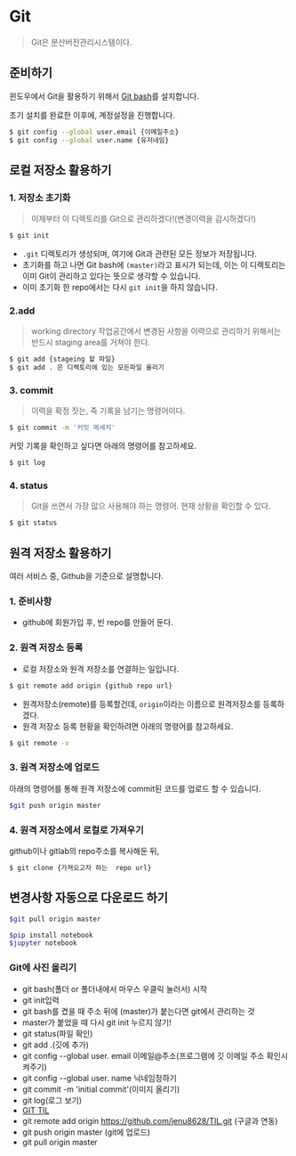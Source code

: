 # Git

> Git은 분산버전관리시스템이다.

## 준비하기

윈도우에서 Git을 활용하기 위해서 [Git bash](https://git-scm.com/downloads)를 설치합니다.

초기 설치를 완료한 이후에, 계정설정을 진행합니다.

```sh
$ git config --global user.email {이메일주소}
$ git config --global user.name {유저네임}

```

## 로컬 저장소 활용하기

### 1. 저장소 초기화

> 이제부터 이 디렉토리를 Git으로 관리하겠다!(변경이력을 감시하겠다!)

````sh
$ git init
````



- `.git` 디렉토리가 생성되며, 여기에 Git과 관련된 모든 정보가 저장됩니다.
- 초기화를 하고 나면 Git bash에 `(master)`라고 표시가 되는데, 이는 이 디렉토리는 이미 Git이 관리하고 있다는 뜻으로 생각할 수 있습니다.
- 이미 초기화 한 repo에서는 다시 `git init`을 하지 않습니다.

###  2.add

> working directory 작업공간에서 변경된 사항을 이력으로 관리하기 위해서는 반드시 staging area를 거쳐야 한다.

```sh
$ git add {stageing 할 파일}
$ git add . 은 디렉토리에 있는 모든파일 올리기
```

### 3. commit

> 이력을 확정 짓는, 즉 기록을 남기는 명령어이다.

```sh
$ git commit -m '커밋 메세지'
```

커밋 기록을 확인하고 싶다면 아래의 명령어를 참고하세요.

```sh
$ git log
```



### 4. status

> Git을 쓰면서 가장 많으 사용해야 하는 명령어. 현재 상황을 확인할 수 있다.

```sh
$ git status
```



## 원격 저장소 활용하기

여러 서비스 중, Github을 기준으로 설명합니다.

### 1. 준비사항

- github에 회원가입 후, 빈 repo를 만들어 둔다.

### 2. 원격 저장소 등록

- 로컬 저장소와 원격 저장소를 연결하는 일입니다.

```sh
$ git remote add origin {github repo url}
```

- 원격저장소(remote)를 등록할건데, `origin`이라는 이름으로 원격저장소를 등록하겠다.
- 원격 저장소 등록 현황을 확인하려면 아래의 명령어를 참고하세요.

```sh
$ git remote -v
```



### 3.  원격 저장소에 업로드

아래의 명령어를 통해 원격 저장소에  commit된 코드를 업로드 할 수 있습니다.

```sh
$git push origin master
```



### 4. 원격 저장소에서 로컬로 가져우기

github이나 gitlab의 repo주소를 복사해둔 뒤,

```sh
$ git clone {가져오고자 하는  repo url}
```



## 변경사항 자동으로 다운로드 하기

```sh
$git pull origin master
```







```sh
$pip install notebook
$jupyter notebook
```





### Git에 사진 올리기

- git bash(폴더 or 폴더내에서 마우스 우클릭 눌러서) 시작
- git init입력
- git bash를 켰을 때 주소 뒤에 (master)가 붙는다면 git에서 관리하는 것
- master가 붙었을 때 다시 git init 누르지 않기!
- git status(파일 확인)
- git add .(깃에 추가)
- git config --global user. email 이메일@주소(프로그램에 깃 이메일 주소 확인시켜주기)
- git config --global user. name 닉네임정하기
- git commit -m 'initial commit'(이미지 올리기)
- git log(로그 보기)
- [GIT TIL](https://github.com/jenu8628/TIL.git)
- git remote add origin https://github.com/jenu8628/TIL.git (구글과 연동)
- git push origin master (git에 업로드)
- git pull origin master
